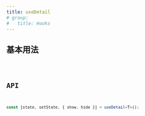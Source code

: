 ```yaml
---
title: useDetail
# group:
#   title: Hooks
---
```


## 基本用法

<code src="./demo/base.tsx" />

## API

```ts
const [state, setState, { show, hide }] = useDetail<T>();
```
